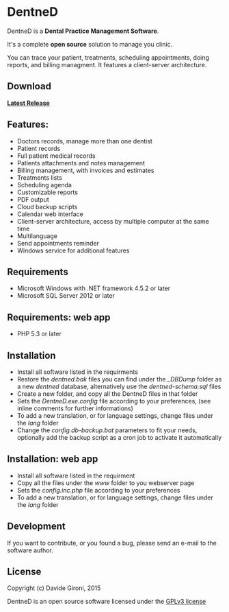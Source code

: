 # DentneD


DentneD is a **Dental Practice Management Software**.

It's a complete **open source** solution to manage you clinic.

You can trace your patient, treatments, scheduling appointments, doing reports, and billing managment.
It features a client-server architecture.

## Download

**[Latest Release](../../releases/latest)**


## Features:

* Doctors records, manage more than one dentist
* Patient records
* Full patient medical records
* Patients attachments and notes management
* Billing management, with invoices and estimates
* Treatments lists
* Scheduling agenda
* Customizable reports
* PDF output
* Cloud backup scripts
* Calendar web interface
* Client-server architecture, access by multiple computer at the same time
* Multilanguage
* Send appointments reminder
* Windows service for additional features


## Requirements

* Microsoft Windows with .NET framework 4.5.2 or later
* Microsoft SQL Server 2012 or later


## Requirements: web app

* PHP 5.3 or later


## Installation

* Install all software listed in the requirments
* Restore the *dentned.bak* files you can find under the *_DBDump* folder as a new *dentned* database, alternatively use the *dentned-schema.sql* files
* Create a new folder, and copy all the DentneD files in that folder
* Sets the *DentneD.exe.config* file according to your preferences, (see inline comments for further informations)
* To add a new translation, or for language settings, change files under the *lang* folder
* Change the *config.db-backup.bat* parameters to fit your needs, optionally add the backup script
  as a cron job to activate it automatically


## Installation: web app

* Install all software listed in the requirment
* Copy all the files under the *www* folder to you webserver page
* Sets the *config.inc.php* file according to your preferences
* To add a new translation, or for language settings, change files under the *lang* folder


## Development

If you want to contribute, or you found a bug, please send an e-mail to the software author.


## License

Copyright (c) Davide Gironi, 2015

DentneD is an open source software licensed under the [GPLv3 license](http://opensource.org/licenses/GPL-3.0)